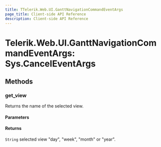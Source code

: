 ```yaml
---
title: TTelerik.Web.UI.GanttNavigationCommandEventArgs
page_title: Client-side API Reference
description: Client-side API Reference
---
```


# Telerik.Web.UI.GanttNavigationCommandEventArgs: Sys.CancelEventArgs

## Methods

### get_view

Returns the name of the selected view. 

#### Parameters

#### Returns

`String` selected view "day", "week", "month" or "year".